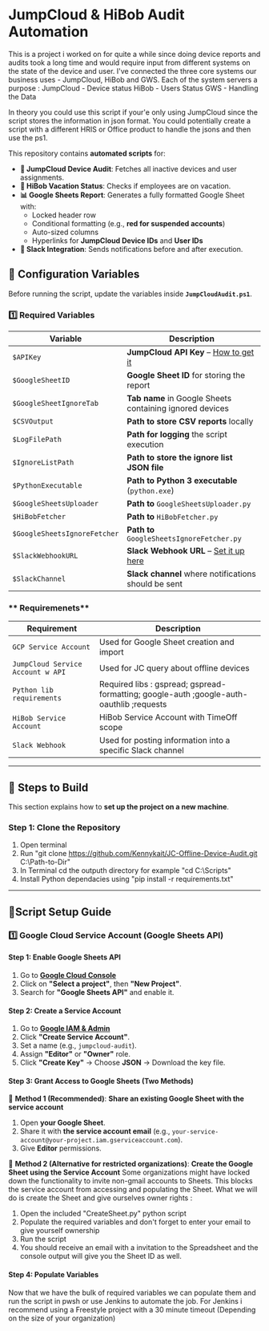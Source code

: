 # JumpCloud & HiBob Audit Automation

This is a project i worked on for quite a while since doing device reports and audits took a long time and would require input from different systems on the state of the device and user. I've connected the three core systems our business uses - JumpCloud, HiBob and GWS. Each of the system servers a purpose :
JumpCloud - Device status
HiBob - Users Status
GWS - Handling the Data

In theory you could use this script if your'e only using JumpCloud since the script stores the information in json format. You could potentially create a script with a different HRIS or Office product to handle the jsons and then use the ps1.

This repository contains **automated scripts** for:
- **🔗 JumpCloud Device Audit**: Fetches all inactive devices and user assignments.
- **🛑 HiBob Vacation Status**: Checks if employees are on vacation.
- **📊 Google Sheets Report**: Generates a fully formatted Google Sheet with:
  - Locked header row
  - Conditional formatting (e.g., **red for suspended accounts**)
  - Auto-sized columns
  - Hyperlinks for **JumpCloud Device IDs** and **User IDs**
- **🔔 Slack Integration**: Sends notifications before and after execution.

## **📌 Configuration Variables**
Before running the script, update the variables inside **`JumpCloudAudit.ps1`**.

### **1️⃣ Required Variables**
| Variable | Description |
|----------|-------------|
| `$APIKey` | **JumpCloud API Key** – [How to get it](https://jumpcloud.com/api-key) |
| `$GoogleSheetID` | **Google Sheet ID** for storing the report |
| `$GoogleSheetIgnoreTab` | **Tab name** in Google Sheets containing ignored devices |
| `$CSVOutput` | **Path to store CSV reports** locally |
| `$LogFilePath` | **Path for logging** the script execution |
| `$IgnoreListPath` | **Path to store the ignore list JSON file** |
| `$PythonExecutable` | **Path to Python 3 executable** (`python.exe`) |
| `$GoogleSheetsUploader` | **Path to** `GoogleSheetsUploader.py` |
| `$HiBobFetcher` | **Path to** `HiBobFetcher.py` |
| `$GoogleSheetsIgnoreFetcher` | **Path to** `GoogleSheetsIgnoreFetcher.py` |
| `$SlackWebhookURL` | **Slack Webhook URL** – [Set it up here](https://api.slack.com/messaging/webhooks) |
| `$SlackChannel` | **Slack channel** where notifications should be sent |
### ** Requiremenets**
| Requirement | Description |
|----------|-------------|
| `GCP Service Account` | Used for Google Sheet creation and import |
| `JumpCloud Service Account w API` | Used for JC query about offline devices |
| `Python lib requirements` | Required libs : gspread; gspread-formatting; google-auth ;google-auth-oauthlib ;requests |
| `HiBob Service Account` | HiBob Service Account with TimeOff scope |
| `Slack Webhook` | Used for posting information into a specific Slack channel |
---
## **📌 Steps to Build**
This section explains how to **set up the project on a new machine**.
### **Step 1: Clone the Repository**
1. Open terminal
2. Run "git clone https://github.com/Kennykait/JC-Offline-Device-Audit.git C:\Path-to-Dir"
3. In Terminal cd the outputh directory for example "cd C:\Scripts\"
4. Install Python dependacies using "pip install -r requirements.txt"

---
## **📌Script Setup Guide**
### **1️⃣ Google Cloud Service Account (Google Sheets API)**
#### **Step 1: Enable Google Sheets API**
1. Go to **[Google Cloud Console](https://console.cloud.google.com/)**
2. Click on **"Select a project"**, then **"New Project"**.
3. Search for **"Google Sheets API"** and enable it.

#### **Step 2: Create a Service Account**
1. Go to **[Google IAM & Admin](https://console.cloud.google.com/iam-admin/serviceaccounts)**
2. Click **"Create Service Account"**.
3. Set a name (e.g., `jumpcloud-audit`).
4. Assign **"Editor"** or **"Owner"** role.
5. Click **"Create Key"** → Choose **JSON** → Download the key file.

#### **Step 3: Grant Access to Google Sheets (Two Methods)**

🔹 **Method 1 (Recommended)**: **Share an existing Google Sheet with the service account**
1. Open **your Google Sheet**.
2. Share it with **the service account email** (e.g., `your-service-account@your-project.iam.gserviceaccount.com`).
3. Give **Editor** permissions.

🔹 **Method 2 (Alternative for restricted organizations)**: **Create the Google Sheet using the Service Account**
Some organizations might have locked down the functionality to invite non-gmail accounts to Sheets. This blocks the service account from accessing and populating the Sheet. What we will do is create the Sheet and give ourselves owner rights :
1. Open the included "CreateSheet.py" python script
2. Populate the required variables and don't forget to enter your email to give yourself ownership
3. Run the script
4. You should receive an email with a invitation to the Spreadsheet and the console output will give you the Sheet ID as well.

#### **Step 4: Populate Variables**
Now that we have the bulk of required variables we can populate them and run the script in pwsh or use Jenkins to automate the job.
For Jenkins i recommend using a Freestyle project with a 30 minute timeout (Depending on the size of your organization)


